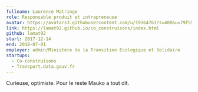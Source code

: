 ```yaml
---
fullname: Laurence Matringe
role: Responsable produit et intrapreneuse
avatar: https://avatars3.githubusercontent.com/u/19364761?s=400&u=79f55605d6991a095bee542d72b8681ae38a6f4e&v=4
link: https://lamat92.github.io/co_construisons/index.html
github: lamat92
start: 2017-12-14
end: 2018-07-01
employer: admin/Ministère de la Transition Ecologique et Solidaire
startups: 
  - Co-construisons
  - Transport.data.gouv.fr
---
```

Curieuse, optimiste. Pour le reste Mauko a tout dit.
